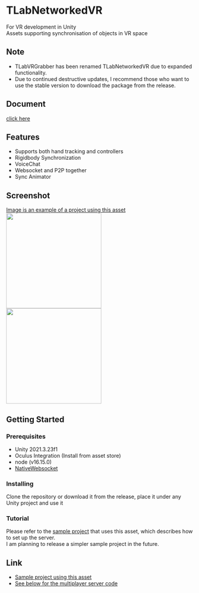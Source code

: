 # TLabNetworkedVR
For VR development in Unity  
Assets supporting synchronisation of objects in VR space  

## Note
- TLabVRGrabber has been renamed TLabNetworkedVR due to expanded functionality.
- Due to continued destructive updates, I recommend those who want to use the stable version to download the package from the release.

## Document
[click here](https://hackmd.io/A1JpgE7jQHeAWUWWOGIiMA)

## Features
- Supports both hand tracking and controllers
- Rigidbody Synchronization
- VoiceChat
- Websocket and P2P together
- Sync Animator

## Screenshot
[Image is an example of a project using this asset](https://github.com/TLabAltoh/VR_Classroom)  
<img src="Media/tlab-grabbable-controller.gif" width="256">  
<img src="Media/tlab-grabbable-handtracking.gif" width="256">

## Getting Started

### Prerequisites
- Unity 2021.3.23f1  
- Oculus Integration (Install from asset store)  
- node (v16.15.0)
- [NativeWebsocket](https://github.com/endel/NativeWebSocket)

### Installing
Clone the repository or download it from the release, place it under any Unity project and use it

### Tutorial
Please refer to the [sample project](https://github.com/TLabAltoh/VR_Classroom) that uses this asset, which describes how to set up the server.  
I am planning to release a simpler sample project in the future.

## Link
- [Sample project using this asset](https://github.com/TLabAltoh/VR_Classroom)  
- [See below for the multiplayer server code](https://github.com/TLabAltoh/VR_Classroom/tree/master/Server/)
